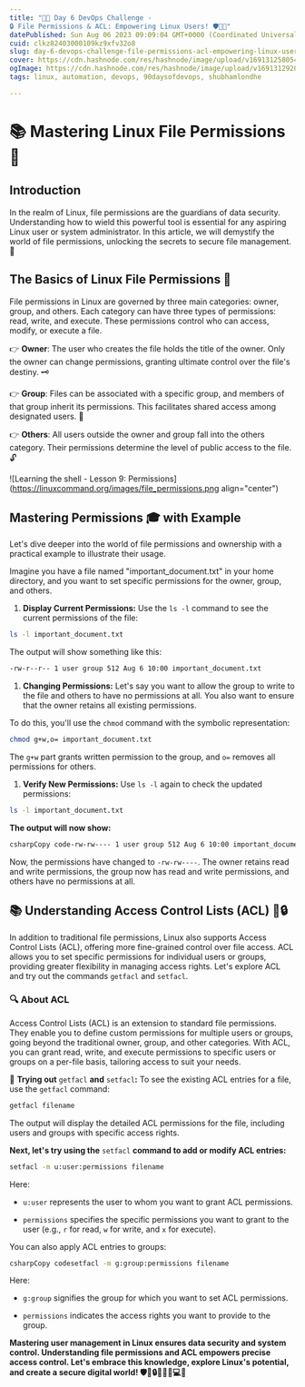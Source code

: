 ```yaml
---
title: "🚀📅 Day 6 DevOps Challenge - 
🔒 File Permissions & ACL: Empowering Linux Users! 🛡️🚪🔐"
datePublished: Sun Aug 06 2023 09:09:04 GMT+0000 (Coordinated Universal Time)
cuid: clkz82403000109kz9xfv32o8
slug: day-6-devops-challenge-file-permissions-acl-empowering-linux-users
cover: https://cdn.hashnode.com/res/hashnode/image/upload/v1691312580545/6e7e39a5-18be-4e0a-830c-3bc5ab206a21.png
ogImage: https://cdn.hashnode.com/res/hashnode/image/upload/v1691312920704/c383aef5-0e2d-41fb-9463-673332cf1bae.png
tags: linux, automation, devops, 90daysofdevops, shubhamlondhe

---
```


# 📚 Mastering Linux File Permissions📜

## Introduction

In the realm of Linux, file permissions are the guardians of data security. Understanding how to wield this powerful tool is essential for any aspiring Linux user or system administrator. In this article, we will demystify the world of file permissions, unlocking the secrets to secure file management. 🚀

## The Basics of Linux File Permissions 📜

File permissions in Linux are governed by three main categories: owner, group, and others. Each category can have three types of permissions: read, write, and execute. These permissions control who can access, modify, or execute a file.

👉 **Owner**: The user who creates the file holds the title of the owner. Only the owner can change permissions, granting ultimate control over the file's destiny. 🗝️

👉 **Group**: Files can be associated with a specific group, and members of that group inherit its permissions. This facilitates shared access among designated users. 🤝

👉 **Others**: All users outside the owner and group fall into the others category. Their permissions determine the level of public access to the file. 🔓

![Learning the shell - Lesson 9: Permissions](https://linuxcommand.org/images/file_permissions.png align="center")

## Mastering Permissions 🎓 with Example

Let's dive deeper into the world of file permissions and ownership with a practical example to illustrate their usage.

Imagine you have a file named "important\_document.txt" in your home directory, and you want to set specific permissions for the owner, group, and others.

1. **Display Current Permissions:** Use the `ls -l` command to see the current permissions of the file:
    

```bash
ls -l important_document.txt
```

The output will show something like this:

```bash
-rw-r--r-- 1 user group 512 Aug 6 10:00 important_document.txt
```

1. **Changing Permissions:** Let's say you want to allow the group to write to the file and others to have no permissions at all. You also want to ensure that the owner retains all existing permissions.
    

To do this, you'll use the `chmod` command with the symbolic representation:

```bash
chmod g+w,o= important_document.txt
```

The `g+w` part grants written permission to the group, and `o=` removes all permissions for others.

1. **Verify New Permissions:** Use `ls -l` again to check the updated permissions:
    

```bash
ls -l important_document.txt
```

**The output will now show:**

```bash
csharpCopy code-rw-rw---- 1 user group 512 Aug 6 10:00 important_document.txt
```

Now, the permissions have changed to `-rw-rw----`. The owner retains read and write permissions, the group now has read and write permissions, and others have no permissions at all.

## 📚 Understanding Access Control Lists (ACL) 🚪🔒

In addition to traditional file permissions, Linux also supports Access Control Lists (ACL), offering more fine-grained control over file access. ACL allows you to set specific permissions for individual users or groups, providing greater flexibility in managing access rights. Let's explore ACL and try out the commands `getfacl` and `setfacl`.

### 🔍 **About ACL**

Access Control Lists (ACL) is an extension to standard file permissions. They enable you to define custom permissions for multiple users or groups, going beyond the traditional owner, group, and other categories. With ACL, you can grant read, write, and execute permissions to specific users or groups on a per-file basis, tailoring access to suit your needs.

🔧 **Trying out** `getfacl` **and** `setfacl`**:** To see the existing ACL entries for a file, use the `getfacl` command:

```bash
getfacl filename
```

The output will display the detailed ACL permissions for the file, including users and groups with specific access rights.

**Next, let's try using the** `setfacl` **command to add or modify ACL entries:**

```bash
setfacl -m u:user:permissions filename
```

Here:

* `u:user` represents the user to whom you want to grant ACL permissions.
    
* `permissions` specifies the specific permissions you want to grant to the user (e.g., `r` for read, `w` for write, and `x` for execute).
    

You can also apply ACL entries to groups:

```bash
csharpCopy codesetfacl -m g:group:permissions filename
```

Here:

* `g:group` signifies the group for which you want to set ACL permissions.
    
* `permissions` indicates the access rights you want to provide to the group.
    

**Mastering user management in Linux ensures data security and system control. Understanding file permissions and ACL empowers precise access control. Let's embrace this knowledge, explore Linux's potential, and create a secure digital world! 🛡️🚪🔒🌟🧙‍♂️💻🚀**